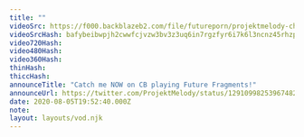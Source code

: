 ```yaml
---
title: ""
videoSrc: https://f000.backblazeb2.com/file/futureporn/projektmelody-chaturbate-2020-08-05.mp4
videoSrcHash: bafybeibwpjh2cwwfcjvzw3bv3z3uq6in7rgzfyr6i7k6l3ncnz45rhzpnm
video720Hash: 
video480Hash: 
video360Hash: 
thinHash: 
thiccHash: 
announceTitle: "Catch me NOW on CB playing Future Fragments!"
announceUrl: https://twitter.com/ProjektMelody/status/1291099825396748292
date: 2020-08-05T19:52:40.000Z
note: 
layout: layouts/vod.njk
---
```

